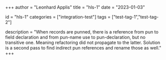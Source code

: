 +++
author = "Leonhard Applis"
title = "hls-1"
date = "2023-01-03"

id = "hls-1"
categories =  ["integration-test"]
tags = ["test-tag-1","test-tag-2"]

description = "When records are punned, there is a reference from pun to field declaration and from pun-name use to pun-declaration, but no transitive one. Meaning refactoring did not propagate to the latter. Solution is a second pass to find indirect pun references and rename those as well."
+++
